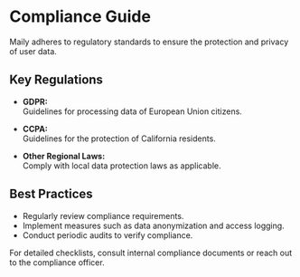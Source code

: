 # Compliance Guide

Maily adheres to regulatory standards to ensure the protection and privacy of user data.

## Key Regulations

- **GDPR:**  
  Guidelines for processing data of European Union citizens.
  
- **CCPA:**  
  Guidelines for the protection of California residents.

- **Other Regional Laws:**  
  Comply with local data protection laws as applicable.

## Best Practices

- Regularly review compliance requirements.
- Implement measures such as data anonymization and access logging.
- Conduct periodic audits to verify compliance.

For detailed checklists, consult internal compliance documents or reach out to the compliance officer. 